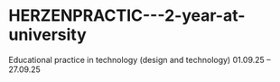 # HERZENPRACTIC---2-year-at-university
Educational practice in technology (design and technology) 01.09.25 – 27.09.25
